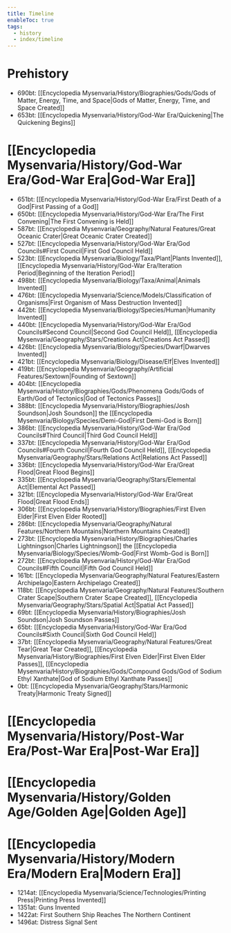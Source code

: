 ```yaml
---
title: Timeline
enableToc: true
tags:
  - history
  - index/timeline
---
```

# Prehistory
- 690bt: [[Encyclopedia Mysenvaria/History/Biographies/Gods/Gods of Matter, Energy, Time, and Space|Gods of Matter, Energy, Time, and Space Created]]
- 653bt: [[Encyclopedia Mysenvaria/History/God-War Era/Quickening|The Quickening Begins]]
# [[Encyclopedia Mysenvaria/History/God-War Era/God-War Era|God-War Era]]
- 651bt: [[Encyclopedia Mysenvaria/History/God-War Era/First Death of a God|First Passing of a God]]
- 650bt: [[Encyclopedia Mysenvaria/History/God-War Era/The First Convening|The First Convening is Held]]
- 587bt: [[Encyclopedia Mysenvaria/Geography/Natural Features/Great Oceanic Crater|Great Oceanic Crater Created]]
- 527bt: [[Encyclopedia Mysenvaria/History/God-War Era/God Councils#First Council|First God Council Held]]
- 523bt: [[Encyclopedia Mysenvaria/Biology/Taxa/Plant|Plants Invented]], [[Encyclopedia Mysenvaria/History/God-War Era/Iteration Period|Beginning of the Iteration Period]]
- 498bt: [[Encyclopedia Mysenvaria/Biology/Taxa/Animal|Animals Invented]]
- 476bt: [[Encyclopedia Mysenvaria/Science/Models/Classification of Organisms|First Organism of Mass Destruction Invented]]
- 442bt: [[Encyclopedia Mysenvaria/Biology/Species/Human|Humanity Invented]]
- 440bt: [[Encyclopedia Mysenvaria/History/God-War Era/God Councils#Second Council|Second God Council Held]], [[Encyclopedia Mysenvaria/Geography/Stars/Creations Act|Creations Act Passed]]
- 426bt: [[Encyclopedia Mysenvaria/Biology/Species/Dwarf|Dwarves Invented]]
- 421bt: [[Encyclopedia Mysenvaria/Biology/Disease/Elf|Elves Invented]]
- 419bt: [[Encyclopedia Mysenvaria/Geography/Artificial Features/Sextown|Founding of Sextown]]
- 404bt: [[Encyclopedia Mysenvaria/History/Biographies/Gods/Phenomena Gods/Gods of Earth/God of Tectonics|God of Tectonics Passes]]
- 388bt: [[Encyclopedia Mysenvaria/History/Biographies/Josh Soundson|Josh Soundson]] the [[Encyclopedia Mysenvaria/Biology/Species/Demi-God|First Demi-God is Born]]
- 386bt: [[Encyclopedia Mysenvaria/History/God-War Era/God Councils#Third Council|Third God Council Held]]
- 337bt: [[Encyclopedia Mysenvaria/History/God-War Era/God Councils#Fourth Council|Fourth God Council Held]], [[Encyclopedia Mysenvaria/Geography/Stars/Relations Act|Relations Act Passed]]
- 336bt: [[Encyclopedia Mysenvaria/History/God-War Era/Great Flood|Great Flood Begins]]
- 335bt: [[Encyclopedia Mysenvaria/Geography/Stars/Elemental Act|Elemental Act Passed]]
- 321bt: [[Encyclopedia Mysenvaria/History/God-War Era/Great Flood|Great Flood Ends]]
- 306bt: [[Encyclopedia Mysenvaria/History/Biographies/First Elven Elder|First Elven Elder Rooted]]
- 286bt: [[Encyclopedia Mysenvaria/Geography/Natural Features/Northern Mountains|Northern Mountains Created]]
- 273bt: [[Encyclopedia Mysenvaria/History/Biographies/Charles Lightningson|Charles Lightningson]] the [[Encyclopedia Mysenvaria/Biology/Species/Womb-God|First Womb-God is Born]]
- 272bt: [[Encyclopedia Mysenvaria/History/God-War Era/God Councils#Fifth Council|Fifth God Council Held]]
- 161bt: [[Encyclopedia Mysenvaria/Geography/Natural Features/Eastern Archipelago|Eastern Archipelago Created]]
- 118bt: [[Encyclopedia Mysenvaria/Geography/Natural Features/Southern Crater Scape|Southern Crater Scape Created]], [[Encyclopedia Mysenvaria/Geography/Stars/Spatial Act|Spatial Act Passed]]
- 69bt: [[Encyclopedia Mysenvaria/History/Biographies/Josh Soundson|Josh Soundson Passes]]
- 65bt: [[Encyclopedia Mysenvaria/History/God-War Era/God Councils#Sixth Council|Sixth God Council Held]]
- 37bt: [[Encyclopedia Mysenvaria/Geography/Natural Features/Great Tear|Great Tear Created]], [[Encyclopedia Mysenvaria/History/Biographies/First Elven Elder|First Elven Elder Passes]], [[Encyclopedia Mysenvaria/History/Biographies/Gods/Compound Gods/God of Sodium Ethyl Xanthate|God of Sodium Ethyl Xanthate Passes]]
- 0bt: [[Encyclopedia Mysenvaria/Geography/Stars/Harmonic Treaty|Harmonic Treaty Signed]]
# [[Encyclopedia Mysenvaria/History/Post-War Era/Post-War Era|Post-War Era]]

# [[Encyclopedia Mysenvaria/History/Golden Age/Golden Age|Golden Age]]

# [[Encyclopedia Mysenvaria/History/Modern Era/Modern Era|Modern Era]]
- 1214at: [[Encyclopedia Mysenvaria/Science/Technologies/Printing Press|Printing Press Invented]]
- 1351at: Guns Invented
- 1422at: First Southern Ship Reaches The Northern Continent
- 1496at: Distress Signal Sent